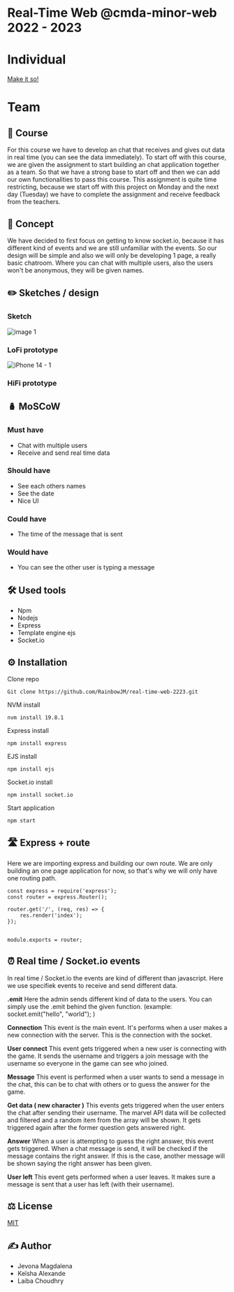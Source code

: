 # Real-Time Web @cmda-minor-web 2022 - 2023
# Individual
[Make it so!](https://github.com/RainbowJM/real-time-web)
# Team 
## 🏫 Course 
For this course we have to develop an chat that receives and gives out data in real time (you can see the data immediately). To start off with this course, we are given the assignment to start building an chat application together as a team. So that we have a strong base to start off and then we can add our own functionalities to pass this course. This assignment is quite time restricting, because we start off with this project on Monday and the next day (Tuesday) we have to complete the assignment and receive feedback from the teachers.

## 🤔 Concept
We have decided to first focus on getting to know socket.io, because it has different kind of events and we are still unfamiliar with the events. So our design will be simple and also we will only be developing 1 page, a really basic chatroom. Where you can chat with multiple users, also the users won't be anonymous, they will be given names. 

## ✏️ Sketches / design

### Sketch
![image 1](https://user-images.githubusercontent.com/94360732/232487129-7857ca76-19d2-41d1-80d1-c9af0ead5c89.png)

### LoFi prototype
![iPhone 14 - 1](https://user-images.githubusercontent.com/94360732/232489788-bcc8ba8a-e43b-47a3-89cf-1da7c4f038aa.png)

### HiFi prototype


## 🪆 MoSCoW

### Must have
- Chat with multiple users
- Receive and send real time data

### Should have
- See each others names
- See the date
- Nice UI

### Could have
- The time of the message that is sent

### Would have
- You can see the other user is typing a message


## 🛠️ Used tools
- Npm
- Nodejs
- Express
- Template engine ejs
- Socket.io

## ⚙️ Installation
Clone repo

``` 
Git clone https://github.com/RainbowJM/real-time-web-2223.git
```

NVM install 

```
nvm install 19.8.1
```

Express install
```
npm install express
```
EJS install

``` 
npm install ejs

```
Socket.io install 

```
npm install socket.io

```

Start application 

``` 
npm start
```

## 🛣️ Express + route 
Here we are importing express and building our own route. We are only building an one page application for now, so that's why we will only have one routing path. 

```
const express = require('express');
const router = express.Router();

router.get('/', (req, res) => {
    res.render('index');
});


module.exports = router;

```
## ⏰ Real time / Socket.io events 
In real time / Socket.io the events are kind of different than javascript. Here we use specifiek events to receive and send different data.

**.emit**
Here the admin sends different kind of data to the users. You can simply use the .emit behind the given function. (example: socket.emit("hello", "world"); )

**Connection**
This event is the main event. It's performs when a user makes a new connection with the server. This is the connection with the socket.

**User connect**
This event gets triggered when a new user is connecting with the game. It sends the username and triggers a join message with the username so everyone in the game can see who joined.

**Message**
This event is performed when a user wants to send a message in the chat, this can be to chat with others or to guess the answer for the game.

**Get data ( new character )**
This events gets triggered when the user enters the chat after sending their username. The marvel API data will be collected and filtered and a random item from the array will be shown. It gets triggered again after the former question gets answered right.

**Answer**
When a user is attempting to guess the right answer, this event gets triggered. When a chat message is send, it will be checked if the message contains the right answer. If this is the case, another message will be shown saying the right answer has been given.

**User left**
This event gets performed when a user leaves. It makes sure a message is sent that a user has left (with their username).

## ⚖ License
[MIT](https://github.com/RainbowJM/real-time-web-2223/blob/main/LICENSE) 

## ✍ Author
- Jevona Magdalena
- Keïsha Alexande
- Laiba Choudhry
